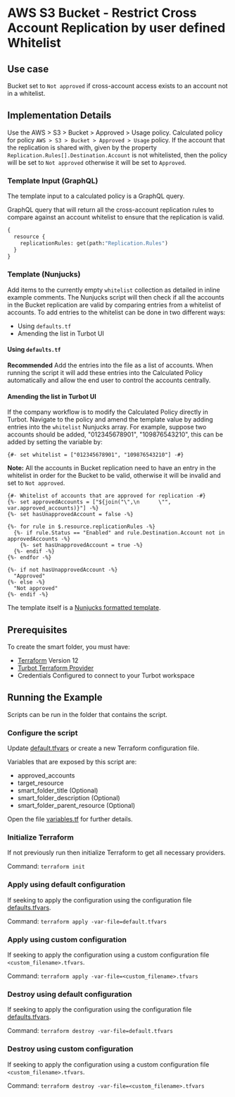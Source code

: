 # AWS S3 Bucket - Restrict Cross Account Replication by user defined Whitelist

## Use case

Bucket set to `Not approved` if cross-account access exists to an account not in a whitelist.

## Implementation Details

Use the AWS > S3 > Bucket > Approved > Usage policy.
Calculated policy for policy `AWS > S3 > Bucket > Approved > Usage` policy.
If the account that the replication is shared with, given by the property `Replication.Rules[].Destination.Account`
is not whitelisted, then the policy will be set to `Not approved` otherwise it will be set to `Approved`.

### Template Input (GraphQL)

The template input to a calculated policy is a GraphQL query.

GraphQL query that will return all the cross-account replication rules to compare against an account whitelist
to ensure that the replication is valid.

```graphql
{
  resource {
    replicationRules: get(path:"Replication.Rules")
  }
}
```

### Template (Nunjucks)

Add items to the currently empty `whitelist` collection as detailed in inline example comments.
The Nunjucks script will then check if all the accounts in the Bucket replication are valid by comparing
entries from a whitelist of accounts.
To add entries to the whitelist can be done in two different ways:
- Using `defaults.tf`
- Amending the list in Turbot UI
#### Using `defaults.tf`
**Recommended**
Add the entries into the file as a list of accounts.
When running the script it will add these entries into the Calculated Policy automatically and allow the end
user to control the accounts centrally.
#### Amending the list in Turbot UI
If the company workflow is to modify the Calculated Policy directly in Turbot.
Navigate to the policy and amend the template value by adding entries into the `whitelist` Nunjucks array.
For example, suppose two accounts should be added, "012345678901", "109876543210", this can be added by setting
the variable by:
```nunjucks
{#- set whitelist = ["012345678901", "109876543210"] -#}
```
**Note:** All the accounts in Bucket replication need to have an entry in the whitelist in order
for the Bucket to be valid, otherwise it will be invalid and set to `Not approved`.

```nunjucks
{#- Whitelist of accounts that are approved for replication -#}
{%- set approvedAccounts = ["${join("\",\n      \"", var.approved_accounts)}"] -%}
{%- set hasUnapprovedAccount = false -%}

{%- for rule in $.resource.replicationRules -%}
  {%- if rule.Status == "Enabled" and rule.Destination.Account not in approvedAccounts -%}
    {%- set hasUnapprovedAccount = true -%}
  {%- endif -%}
{%- endfor -%}

{%- if not hasUnapprovedAccount -%}
  "Approved"
{%- else -%}
  "Not approved"
{%- endif -%}
```

The template itself is a [Nunjucks formatted template](https://mozilla.github.io/nunjucks/templating.html).

## Prerequisites

To create the smart folder, you must have:

- [Terraform](https://www.terraform.io) Version 12
- [Turbot Terraform Provider](https://turbot.com/v5/docs/reference/terraform)
- Credentials Configured to connect to your Turbot workspace

## Running the Example

Scripts can be run in the folder that contains the script.

### Configure the script

Update [default.tfvars](default.tfvars) or create a new Terraform configuration file.

Variables that are exposed by this script are:

- approved_accounts
- target_resource
- smart_folder_title (Optional)
- smart_folder_description (Optional)
- smart_folder_parent_resource (Optional)

Open the file [variables.tf](variables.tf) for further details.

### Initialize Terraform

If not previously run then initialize Terraform to get all necessary providers.

Command: `terraform init`

### Apply using default configuration

If seeking to apply the configuration using the configuration file [defaults.tfvars](defaults.tfvars).

Command: `terraform apply -var-file=default.tfvars`

### Apply using custom configuration

If seeking to apply the configuration using a custom configuration file `<custom_filename>.tfvars`.

Command: `terraform apply -var-file=<custom_filename>.tfvars`

### Destroy using default configuration

If seeking to apply the configuration using the configuration file [defaults.tfvars](defaults.tfvars).

Command: `terraform destroy -var-file=default.tfvars`

### Destroy using custom configuration

If seeking to apply the configuration using a custom configuration file `<custom_filename>.tfvars`.

Command: `terraform destroy -var-file=<custom_filename>.tfvars`
